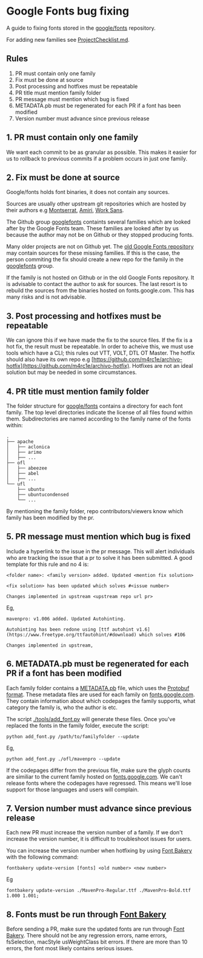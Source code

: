 # Google Fonts bug fixing

A guide to fixing fonts stored in the [google/fonts](https://github.com/google/fonts) repository.

For adding new families see [ProjectChecklist.md](https://github.com/googlefonts/gf-docs/blob/master/ProjectChecklist.md).

## Rules

1. PR must contain only one family
2. Fix must be done at source
3. Post processing and hotfixes must be repeatable
4. PR title must mention family folder
5. PR message must mention which bug is fixed
6. METADATA.pb must be regenerated for each PR if a font has been modified
7. Version number must advance since previous release

## 1. PR must contain only one family

We want each commit to be as granular as possible. This makes it easier for us to rollback to previous commits if a problem occurs in just one family.

## 2. Fix must be done at source

Google/fonts holds font binaries, it does not contain any sources. 

Sources are usually other upstream git repositories which are hosted by their authors e.g [Montserrat](https://github.com/JulietaUla/Montserrat), [Amiri](https://github.com/alif-type/amiri), [Work Sans](https://github.com/weiweihuanghuang/Work-Sans).

The Github group [googlefonts](https://github.com/googlefonts) containts several families which are looked after by the Google Fonts team.
These families are looked after by us because the author may not be on Github or they stopped producing fonts.

Many older projects are not on Github yet. The [old Google Fonts repository](https://bitbucket.org/lassefister/old-googlefontdirectory) may contain sources for these missing families.
If this is the case, the person commiting the fix should create a new repo for the family in the [googlefonts](https://github.com/googlefonts) group.

If the family is not hosted on Github or in the old Google Fonts repository. It is advisable to contact the author to ask for sources. The last resort is to rebuild the sources from the binaries hosted on fonts.google.com. This has many risks and is not advisable.

## 3. Post processing and hotfixes must be repeatable

We can ignore this if we have made the fix to the source files. If the fix is a hot fix, the result must be repeatable. In order to acheive this, we must use tools which have a CLI;
this rules out VTT, VOLT, DTL OT Master. The hotfix should also have its own repo e.g [https://github.com/m4rc1e/archivo-hotfix](https://github.com/m4rc1e/archivo-hotfix). Hotfixes are not an ideal solution but may be needed in some circumstances.

## 4. PR title must mention family folder

The folder structure for [google/fonts](https://github.com/google/fonts) contains a directory for each font family.  The top level directories indicate the license of all files found within them.  Subdirectories are named according to the family name of the fonts within:

```
.
├── apache
│   ├── aclonica
│   ├── arimo
│   ├── ...
├── ofl
│   ├── abeezee
│   ├── abel
│   ├── ...
└── ufl
    ├── ubuntu
    ├── ubuntucondensed
    └── ...

```

By mentioning the family folder, repo contributors/viewers know which family has been modified by the pr.

## 5. PR message must mention which bug is fixed

Include a hyperlink to the issue in the pr message. This will alert individuals who are tracking the issue that a pr to solve it has been submitted. A good template for this rule and no 4 is:

```
<folder name>: <family version> added. Updated <mention fix solution>

<fix solution> has been updated which solves #<issue number>

Changes implemented in upstream <upstream repo url pr>
```

Eg,

```
mavenpro: v1.006 added. Updated Autohinting.

Autohinting has been redone using [ttf autohint v1.6](https://www.freetype.org/ttfautohint/#download) which solves #106

Changes implemented in upstream, 
```

## 6. METADATA.pb must be regenerated for each PR if a font has been modified

Each family folder contains a [METADATA.pb](https://github.com/google/fonts/blob/master/ofl/montserrat/METADATA.pb) file, which uses the [Protobuf format](https://developers.google.com/protocol-buffers/).
These metadata files are used for each family on [fonts.google.com](https://fonts.google.com). They contain information about which codepages the family supports, what category the family is, who the author is etc.

The script [./tools/add_font.py](https://github.com/google/fonts/blob/master/tools/add_font.py) will generate these files.
Once you've replaced the fonts in the family folder, execute the script:

    python add_font.py /path/to/familyfolder --update

Eg,

    python add_font.py ./ofl/mavenpro --update

If the codepages differ from the previous file, make sure the glyph counts are similiar to the current family hosted on [fonts.google.com](https://fonts.google.com). We can't release fonts where the codepages have regressed. This means we'll lose support for those languages and users will complain.

## 7. Version number must advance since previous release

Each new PR must increase the version number of a family. If we don't increase the version number, it is difficult to troubleshoot issues for users.

You can increase the version number when hotfixing by using [Font Bakery](https://github.com/googlefonts/fontbakery) with the following command:

    fontbakery update-version [fonts] <old number> <new number>

Eg

    fontbakery update-version ./MavenPro-Regular.ttf ./MavenPro-Bold.ttf 1.000 1.001;

## 8. Fonts must be run through [Font Bakery](https://github.com/googlefonts/fontbakery)

Before sending a PR, make sure the updated fonts are run through [Font Bakery](https://github.com/googlefonts/fontbakery). There should not be any regression errors, name errors, fsSelection, macStyle usWeightClass bit errors. If there are more than 10 errors, the font most likely contains serious issues.
